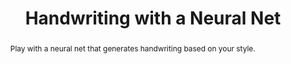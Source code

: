 ---
title: Handwriting with a Neural Net
abstract: Play with a neural net that generates handwriting based on your style.
sourceUrl: https://experiments.withgoogle.com/handwriting-with-a-neural-net
type: article

provider:
  name: Experiments with Google
  id: expwithgoogle

topics:
  - AI
  - Machine Learning
  - TensorFlow
  - Google AI

images:
  - url: https://lh3.googleusercontent.com/sB4dNVa68fI7pzThjLBOQyUTnzr8LSRL_is7YF62eU-fhMA_sylZFTCoRYsV9pHDO83m8U5MDEnD-xpRma7H21VKtPkTrGBkag=s600
    width: 435
    height: 435
    title: "Handwriting with a Neural Net"
---